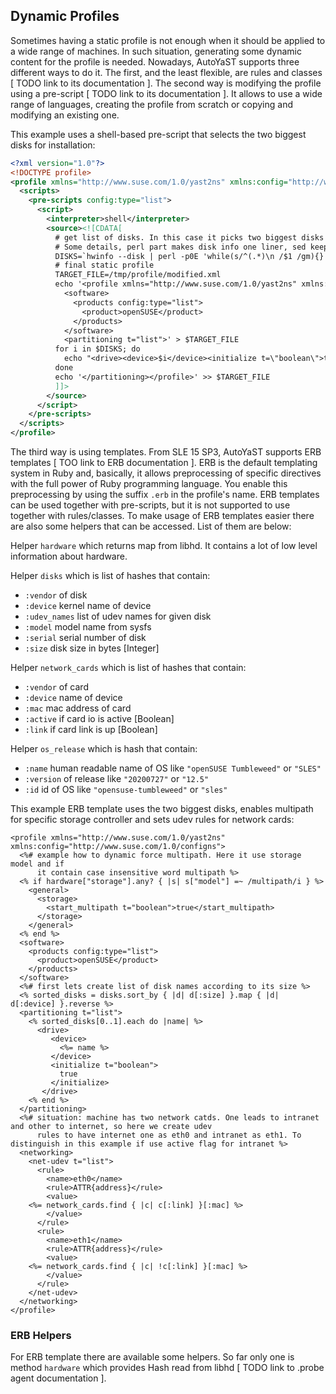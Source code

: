 ## Dynamic Profiles

Sometimes having a static profile is not enough when it should be applied to a wide range of
machines. In such situation, generating some dynamic content for the profile is needed. Nowadays,
AutoYaST supports three different ways to do it. The first, and the least flexible, are rules and
classes [ TODO link to its documentation ]. The second way is modifying the profile using a
pre-script [ TODO link to its documentation ]. It allows to use a wide range of languages, creating
the profile from scratch or copying and modifying an existing one.

This example uses a shell-based pre-script that selects the two biggest disks for installation:

```xml
<?xml version="1.0"?>
<!DOCTYPE profile>
<profile xmlns="http://www.suse.com/1.0/yast2ns" xmlns:config="http://www.suse.com/1.0/configns">
  <scripts>
    <pre-scripts config:type="list">
      <script>
        <interpreter>shell</interpreter>
        <source><![CDATA[
          # get list of disks. In this case it picks two biggest disks
          # Some details, perl part makes disk info one liner, sed keep just device name and its capacity. Then it is sorted and removed size info
          DISKS=`hwinfo --disk | perl -p0E 'while(s/^(.*)\n /$1 /gm){}' | sed '/^$/d; s/^.*Device File: \([^ ]\+\).*Capacity: [^(]*(\(.*\) bytes).*/\1 \2/' | sort --key 2 -nr | sed 's/ [0-9]*$//' | head -2`
          # final static profile
          TARGET_FILE=/tmp/profile/modified.xml
          echo '<profile xmlns="http://www.suse.com/1.0/yast2ns" xmlns:config="http://www.suse.com/1.0/configns">
            <software>
              <products config:type="list">
                <product>openSUSE</product>
              </products>
            </software>
            <partitioning t="list">' > $TARGET_FILE
          for i in $DISKS; do
            echo "<drive><device>$i</device><initialize t=\"boolean\">true</initialize></drive>" >> $TARGET_FILE
          done
          echo '</partitioning></profile>' >> $TARGET_FILE
          ]]>
        </source>
      </script>
    </pre-scripts>
  </scripts>
</profile>
```

The third way is using templates. From SLE 15 SP3, AutoYaST supports ERB templates [ TOO link to ERB
documentation ]. ERB is the default templating system in Ruby and, basically, it allows
preprocessing of specific directives with the full power of Ruby programming language. You enable
this preprocessing by using the suffix `.erb` in the profile's name.
ERB templates can be used together with pre-scripts, but it is not supported to use
together with rules/classes.
To make usage of ERB templates easier there are also some helpers that can be accessed. List of them are below:

Helper `hardware` which returns map from libhd. It contains a lot of low level information about hardware.

Helper `disks` which is list of hashes that contain:

- `:vendor` of disk
- `:device` kernel name of device
- `:udev_names` list of udev names for given disk
- `:model` model name from sysfs
- `:serial` serial number of disk
- `:size` disk size in bytes [Integer]


Helper `network_cards` which is list of hashes that contain:

- `:vendor` of card
- `:device` name of device
- `:mac` mac address of card
- `:active` if card io is active [Boolean]
- `:link` if card link is up [Boolean]

Helper `os_release` which is hash that contain:

- `:name` human readable name of OS like `"openSUSE Tumbleweed"` or `"SLES"`
- `:version` of release like `"20200727"` or `"12.5"`
- `:id` id of OS like `"opensuse-tumbleweed"` or `"sles"`

This example ERB template uses the two biggest disks, enables multipath for specific storage controller and
sets udev rules for network cards:

```erb
<profile xmlns="http://www.suse.com/1.0/yast2ns" xmlns:config="http://www.suse.com/1.0/configns">
  <%# example how to dynamic force multipath. Here it use storage model and if
      it contain case insensitive word multipath %>
  <% if hardware["storage"].any? { |s| s["model"] =~ /multipath/i } %>
    <general>
      <storage>
        <start_multipath t="boolean">true</start_multipath>
      </storage>
    </general>
  <% end %>
  <software>
    <products config:type="list">
      <product>openSUSE</product>
    </products>
  </software>
  <%# first lets create list of disk names according to its size %>
  <% sorted_disks = disks.sort_by { |d| d[:size] }.map { |d| d[:device] }.reverse %>
  <partitioning t="list">
    <% sorted_disks[0..1].each do |name| %>
      <drive>
         <device>
           <%= name %>
         </device>
         <initialize t="boolean">
           true
         </initialize>
       </drive>
    <% end %>
  </partitioning>
  <%# situation: machine has two network catds. One leads to intranet and other to internet, so here we create udev
      rules to have internet one as eth0 and intranet as eth1. To distinguish in this example if use active flag for intranet %>
  <networking>
    <net-udev t="list">
      <rule>
        <name>eth0</name>
        <rule>ATTR{address}</rule>
        <value>
  	<%= network_cards.find { |c| c[:link] }[:mac] %>
        </value>
      </rule>
      <rule>
        <name>eth1</name>
        <rule>ATTR{address}</rule>
        <value>
  	<%= network_cards.find { |c| !c[:link] }[:mac] %>
        </value>
      </rule>
    </net-udev>
  </networking>
</profile>
```

### ERB Helpers

For ERB template there are available some helpers. So far only one is method `hardware`
which provides Hash read from libhd [ TODO link to .probe agent documentation ].
